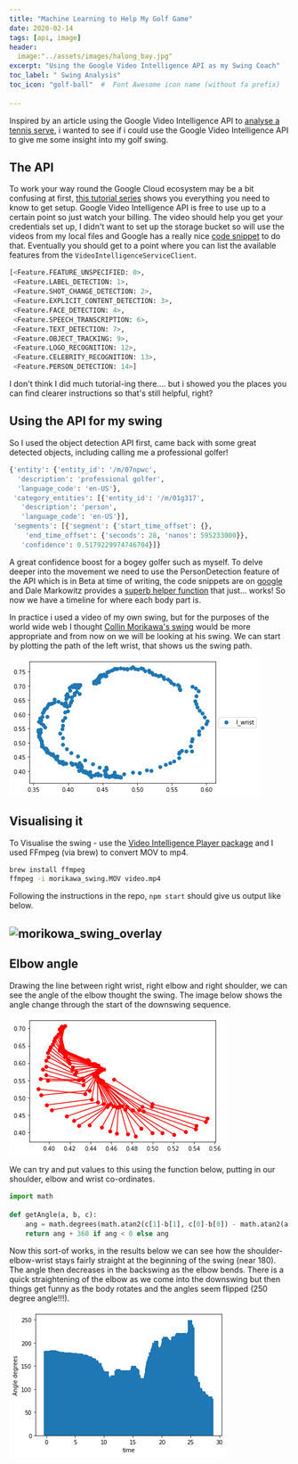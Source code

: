 ```yaml
---
title: "Machine Learning to Help My Golf Game"
date: 2020-02-14
tags: [api, image]
header:
  image:"../assets/images/halong_bay.jpg"
excerpt: "Using the Google Video Intelligence API as my Swing Coach"
toc_label: " Swing Analysis"
toc_icon: "golf-ball"  #  Font Awesome icon name (without fa prefix)

---
```


Inspired by an article using the Google Video Intelligence API to [analyse a tennis serve](https://daleonai.com/machine-learning-for-sports), i wanted to see if i could use the Google Video Intelligence API to give me some insight into my golf swing. 

## The API

To work your way round the Google Cloud ecosystem may be a bit confusing at first, [this tutorial series](https://www.youtube.com/watch?v=h1zU0Qor9J8&list=PL3JVwFmb_BnTW_-D0OWrewMvg43_y-Nrm&index=1) shows you everything you need to know to get setup. Google Video Intelligence API is free to use up to a certain point so just watch your billing. The video should help you get your credentials set up, I didn't want to set up the storage bucket so will use the videos from my local files and Google has a really nice [code snippet](https://cloud.google.com/video-intelligence/docs/people-detection) to do that. Eventually you should get to a point where you can list the available features from the `VideoIntelligenceServiceClient`.

```python
[<Feature.FEATURE_UNSPECIFIED: 0>,
 <Feature.LABEL_DETECTION: 1>,
 <Feature.SHOT_CHANGE_DETECTION: 2>,
 <Feature.EXPLICIT_CONTENT_DETECTION: 3>,
 <Feature.FACE_DETECTION: 4>,
 <Feature.SPEECH_TRANSCRIPTION: 6>,
 <Feature.TEXT_DETECTION: 7>,
 <Feature.OBJECT_TRACKING: 9>,
 <Feature.LOGO_RECOGNITION: 12>,
 <Feature.CELEBRITY_RECOGNITION: 13>,
 <Feature.PERSON_DETECTION: 14>]
```

I don't think I did much tutorial-ing there.... but i showed you the places you can find clearer instructions so that's still helpful, right?

## Using the API for my swing

So I used the object detection API first, came back with some great detected objects, including calling me a professional golfer!

```python
{'entity': {'entity_id': '/m/07npwc',
  'description': 'professional golfer',
  'language_code': 'en-US'},
 'category_entities': [{'entity_id': '/m/01g317',
   'description': 'person',
   'language_code': 'en-US'}],
 'segments': [{'segment': {'start_time_offset': {},
    'end_time_offset': {'seconds': 28, 'nanos': 595233000}},
   'confidence': 0.5179229974746704}]}
```

A great confidence boost for a bogey golfer such as myself. To delve deeper into the movement we need to use the PersonDetection feature of the API which is in Beta at time of writing, the code snippets are on [google](https://cloud.google.com/video-intelligence/docs/people-detection) and Dale Markowitz provides a [superb helper function](https://github.com/google/making_with_ml/blob/master/sports_ai/Sports_AI_Analysis.ipynb) that just... works! So now we have a timeline for where each body part is. 

In practice i used a video of my own swing, but for the purposes of the world wide web I thought [Collin Morikawa's swing](https://www.youtube.com/watch?v=-lOywb34_3U) would be more appropriate and from now on we will be looking at his swing. We can start by plotting the path of the left wrist, that shows us the swing path.

![lwrist](../assets/images/golfswing/lwrist.png)

## Visualising it 

To Visualise the swing - use the [Video Intelligence Player package](https://github.com/wbobeirne/video-intelligence-player) and I used FFmpeg (via brew) to convert MOV to mp4.

```bash
brew install ffmpeg
ffmpeg -i morikawa_swing.MOV video.mp4
```

Following the instructions in the repo, `npm start` should give us output like below.

## ![morikowa_swing_overlay](../assets/images/golfswing/morikowa_swing_overlay.gif)

## Elbow angle

Drawing the line between right wrist, right elbow and right shoulder, we can see the angle of the elbow thought the swing. The image below shows the angle change through the start of the downswing sequence.

![elbow](../assets/images/golfswing/elbow.png)

We can try and put values to this using the function below, putting in our shoulder, elbow and wrist co-ordinates.

```python
import math
 
def getAngle(a, b, c):
    ang = math.degrees(math.atan2(c[1]-b[1], c[0]-b[0]) - math.atan2(a[1]-b[1], a[0]-b[0]))
    return ang + 360 if ang < 0 else ang
```

Now this sort-of works, in the results below we can see how the  shoulder-elbow-wrist stays fairly straight at the beginning of the swing (near 180). The angle then decreases in the backswing as the elbow bends. There is a quick straightening of the elbow as we come into the downswing but then things get funny as the body rotates and the angles seem flipped (250 degree angle!!!).

![angle_deg](../assets/images/golfswing/angle_deg.png)
